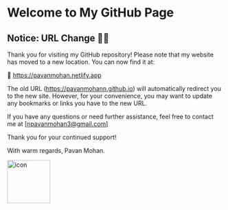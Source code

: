 # Welcome to My GitHub Page

## Notice: URL Change 🔴🔵
Thank you for visiting my GitHub repository! Please note that my website has moved to a new location. You can now find it at:

🔗 https://pavanmohan.netlify.app

The old URL (https://pavanmohann.github.io) will automatically redirect you to the new site. However, for your convenience, you may want to update any bookmarks or links you have to the new URL.

If you have any questions or need further assistance, feel free to contact me at [npavanmohan3@gmail.com]

Thank you for your continued support!

With warm regards,
Pavan Mohan.

<img src="https://github.com/user-attachments/assets/7e915e9d-ee4d-4fcc-b74d-7f48bbb68244" alt="icon" width="100" height="100">


